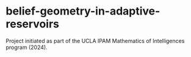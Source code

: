 # belief-geometry-in-adaptive-reservoirs

Project initiated as part of the UCLA IPAM Mathematics of Intelligences program (2024).
